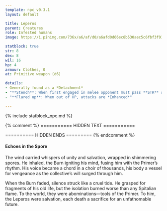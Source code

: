 ```yaml
---
template: npc v0.3.1
layout: default

title: Leperos
parent: Creatures
role: Infested humans
image: https://i.pinimg.com/736x/a6/af/d0/a6afd0d66ec8b530aec5c6fbf3f91efd.jpg

statblock: true
str: 8
dex: 8
wil: 16
hp: 4
armour: Clothes, 0
at: Primitive weapon (d6)

details:
- Generally found as a *Detachment*
- "**Stench**: When first engaged in melee opponent must pass **STR** save or spend turn retching"
- "**Flared up**: When out of HP, attacks are *Enhanced*"

---
```


{% include statblock_npc.md %}

{% comment %} =========== HIDDEN TEXT ===========


========== HIDDEN ENDS ========= {% endcomment %}

#### Echoes in the Spore

The wind carried whispers of unity and salvation, wrapped in shimmering spores. He inhaled, the Burn igniting his mind, fusing him with the Primer’s rhythm. His voice became a chord in a choir of thousands, his body a vessel for vengeance as the collective’s will surged through him.

When the Burn faded, silence struck like a cruel tide. He grasped for fragments of his old life, but the isolation burned worse than any Spitalian flame. To the world, they were abominations—tools of the Primer. To him, the Leperos were salvation, each death a sacrifice for an unfathomable future.